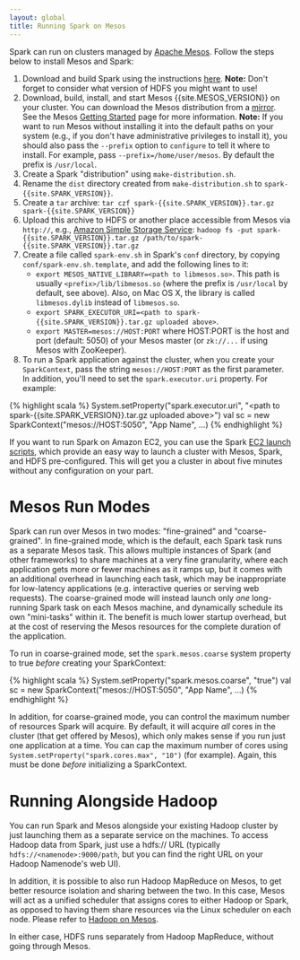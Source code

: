 ```yaml
---
layout: global
title: Running Spark on Mesos
---
```


Spark can run on clusters managed by [Apache Mesos](http://mesos.apache.org/). Follow the steps below to install Mesos and Spark:

1. Download and build Spark using the instructions [here](index.html). **Note:** Don't forget to consider what version of HDFS you might want to use!
2. Download, build, install, and start Mesos {{site.MESOS_VERSION}} on your cluster. You can download the Mesos distribution from a [mirror](http://www.apache.org/dyn/closer.cgi/mesos/{{site.MESOS_VERSION}}/). See the Mesos [Getting Started](http://mesos.apache.org/gettingstarted) page for more information. **Note:** If you want to run Mesos without installing it into the default paths on your system (e.g., if you don't have administrative privileges to install it), you should also pass the `--prefix` option to `configure` to tell it where to install. For example, pass `--prefix=/home/user/mesos`. By default the prefix is `/usr/local`.
3. Create a Spark "distribution" using `make-distribution.sh`.
4. Rename the `dist` directory created from `make-distribution.sh` to `spark-{{site.SPARK_VERSION}}`.
5. Create a `tar` archive: `tar czf spark-{{site.SPARK_VERSION}}.tar.gz spark-{{site.SPARK_VERSION}}`
6. Upload this archive to HDFS or another place accessible from Mesos via `http://`, e.g., [Amazon Simple Storage Service](http://aws.amazon.com/s3): `hadoop fs -put spark-{{site.SPARK_VERSION}}.tar.gz /path/to/spark-{{site.SPARK_VERSION}}.tar.gz`
7. Create a file called `spark-env.sh` in Spark's `conf` directory, by copying `conf/spark-env.sh.template`, and add the following lines to it:
   * `export MESOS_NATIVE_LIBRARY=<path to libmesos.so>`. This path is usually `<prefix>/lib/libmesos.so` (where the prefix is `/usr/local` by default, see above). Also, on Mac OS X, the library is called `libmesos.dylib` instead of `libmesos.so`.
   * `export SPARK_EXECUTOR_URI=<path to spark-{{site.SPARK_VERSION}}.tar.gz uploaded above>`.
   * `export MASTER=mesos://HOST:PORT` where HOST:PORT is the host and port (default: 5050) of your Mesos master (or `zk://...` if using Mesos with ZooKeeper).
8. To run a Spark application against the cluster, when you create your `SparkContext`, pass the string `mesos://HOST:PORT` as the first parameter. In addition, you'll need to set the `spark.executor.uri` property. For example:

{% highlight scala %}
System.setProperty("spark.executor.uri", "<path to spark-{{site.SPARK_VERSION}}.tar.gz uploaded above>")
val sc = new SparkContext("mesos://HOST:5050", "App Name", ...)
{% endhighlight %}

If you want to run Spark on Amazon EC2, you can use the Spark [EC2 launch scripts](ec2-scripts.html), which provide an easy way to launch a cluster with Mesos, Spark, and HDFS pre-configured. This will get you a cluster in about five minutes without any configuration on your part.

# Mesos Run Modes

Spark can run over Mesos in two modes: "fine-grained" and "coarse-grained". In fine-grained mode, which is the default,
each Spark task runs as a separate Mesos task. This allows multiple instances of Spark (and other frameworks) to share
machines at a very fine granularity, where each application gets more or fewer machines as it ramps up, but it comes with an
additional overhead in launching each task, which may be inappropriate for low-latency applications (e.g. interactive queries or serving web requests). The coarse-grained mode will instead
launch only *one* long-running Spark task on each Mesos machine, and dynamically schedule its own "mini-tasks" within
it. The benefit is much lower startup overhead, but at the cost of reserving the Mesos resources for the complete duration
of the application.

To run in coarse-grained mode, set the `spark.mesos.coarse` system property to true *before* creating your SparkContext:

{% highlight scala %}
System.setProperty("spark.mesos.coarse", "true")
val sc = new SparkContext("mesos://HOST:5050", "App Name", ...)
{% endhighlight %}

In addition, for coarse-grained mode, you can control the maximum number of resources Spark will acquire. By default,
it will acquire *all* cores in the cluster (that get offered by Mesos), which only makes sense if you run just one
application at a time. You can cap the maximum number of cores using `System.setProperty("spark.cores.max", "10")` (for example).
Again, this must be done *before* initializing a SparkContext.


# Running Alongside Hadoop

You can run Spark and Mesos alongside your existing Hadoop cluster by just launching them as a separate service on the machines. To access Hadoop data from Spark, just use a hdfs:// URL (typically `hdfs://<namenode>:9000/path`, but you can find the right URL on your Hadoop Namenode's web UI).

In addition, it is possible to also run Hadoop MapReduce on Mesos, to get better resource isolation and sharing between the two. In this case, Mesos will act as a unified scheduler that assigns cores to either Hadoop or Spark, as opposed to having them share resources via the Linux scheduler on each node. Please refer to [Hadoop on Mesos](https://github.com/mesos/hadoop).

In either case, HDFS runs separately from Hadoop MapReduce, without going through Mesos.

